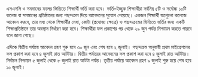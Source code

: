 এসএসসি ও সমমানের ফলের ভিত্তিতে শিক্ষার্থী ভর্তি করা হবে। ভর্তি–ইচ্ছুক শিক্ষার্থীরা সর্বনিম্ন ৫টি ও সর্বোচ্চ ১০টি কলেজ বা সমমানের প্রতিষ্ঠানের জন্য পছন্দক্রম দিয়ে আবেদনের সুযোগ পেয়েছে। একজন শিক্ষার্থী যতগুলো কলেজে আবেদন করবে, তার মধ্য থেকে শিক্ষার্থীর মেধা, কোটা (প্রযোজ্য ক্ষেত্রে) ও পছন্দক্রমের ভিত্তিতে ভর্তির জন্য একটি শিক্ষাপ্রতিষ্ঠানে তার অবস্থান নির্ধারণ করা হবে। শিক্ষার্থীরা ফল প্রকাশের পর থেকে ২৯ জুন পর্যন্ত নিশ্চায়ন করতে পারবে বলে জানা গেছে।

এদিকে দ্বিতীয় পর্যায়ে আবেদন গ্রহণ শুরু হবে ৩০ জুন এবং শেষ হবে ২ জুলাই। পছন্দক্রম অনুযায়ী প্রথম মাইগ্রেশনের ফল প্রকাশ করা হবে ৪ জুলাই রাত আটটায়। দ্বিতীয় পর্যায়ের আবেদনের ফল প্রকাশ করা হবে ৪ জুলাই রাত আটটায়। নির্বাচন নিশ্চায়ন ৫ জুলাই থেকে ৮ জুলাই রাত আটটা পর্যন্ত। তৃতীয় পর্যায়ে আবেদন গ্রহণ ৯ জুলাই শুরু হয়ে শেষ হবে ১০ জুলাই।
